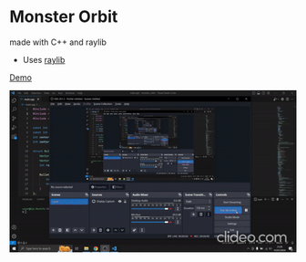 # Monster Orbit
made with C++ and raylib

* Uses [raylib](https://www.raylib.com/)

[Demo]([https://courageous-taffy-cb2960.netlify.app/](https://elegant-twilight-8db55f.netlify.app/))

<img src="https://github.com/pepega90/monster-orbit/blob/main/preview.gif" />
